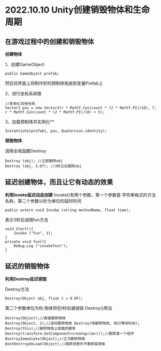 # 2022.10.10 Unity创建销毁物体和生命周期
## 在游戏过程中的创建和销毁物体
**创建物体**

1、创建GameObject
```
public GameObject prefab;
```
然后将界面上将制作好的预制体拖放到变量Prefab上

2、进行坐标系转换
```
//本地化3D坐标系
Vector3 pos = new Vector3(r * Mathf.Cos(count * (2 * Mathf.PI)/10), 7, r * Mathf.Sin(count * (2 * Mathf.PI)/10) + 5);
```
3、加载预制体并实例化**
```
Instantiate(prefab1, pos, Quaternion.identity);
```
**销毁物体**

调用全局函数Destroy
```
Destroy (obj); //立即删除obj
Destroy (obj, 3.0f); //3秒之后删除obj
```
## 延迟创建物体，而且让它有动态的效果
**利用Invoke延迟动态创建**
Invoke()有两个参数，第一个参数是 字符串格式的方法名称，第二个参数以秒为单位的延时时间
```
public extern void Invoke (string methodName, float time);
```
表示3秒后调用fun方法
```
void Start(){
    Invoke ("fun", 3);
}
private void fun(){
    Debug.Log ("invokeTest");
}
```
## 延迟的销毁物体
**利用Destroy延迟销毁**

Destroy方法
```
Destroy(Object obj, float t = 0.0F);
```
第二个参数单位为秒,物体将在t秒后被销毁
Destroy()用法
```
Destroy(Object);//直接删除物体
Destroy(Object, 2);//定时删除物体 Destroy(待删除物体, 执行等待时间);
Destroy(this);//删除物体上挂载的脚本
Destroy(transform.GetComponent<createprim>());//删除某一个组件
DestroyImmediate(Object);//立马删除物体
DontDestroyOnLoad(Object);//跳转场景时不删除某物体
```
